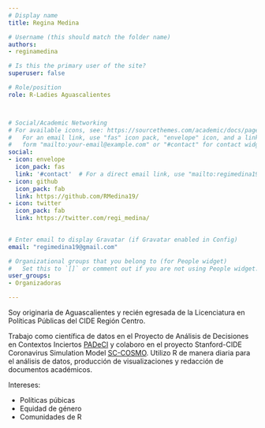 ```yaml
---
# Display name
title: Regina Medina

# Username (this should match the folder name)
authors:
- reginamedina

# Is this the primary user of the site?
superuser: false

# Role/position
role: R-Ladies Aguascalientes



# Social/Academic Networking
# For available icons, see: https://sourcethemes.com/academic/docs/page-builder/#icons
#   For an email link, use "fas" icon pack, "envelope" icon, and a link in the
#   form "mailto:your-email@example.com" or "#contact" for contact widget.
social:
- icon: envelope
  icon_pack: fas
  link: '#contact'  # For a direct email link, use "mailto:regimedina19@gmail.com".
- icon: github
  icon_pack: fab
  link: https://github.com/RMedina19/
- icon: twitter
  icon_pack: fab
  link: https://twitter.com/regi_medina/
  

# Enter email to display Gravatar (if Gravatar enabled in Config)
email: "regimedina19@gmail.com"

# Organizational groups that you belong to (for People widget)
#   Set this to `[]` or comment out if you are not using People widget.
user_groups:
- Organizadoras

---
```


Soy originaria de Aguascalientes y recién egresada de la Licenciatura en Políticas Públicas del CIDE Región Centro. 

Trabajo como científica de datos en el Proyecto de Análisis de Decisiones en Contextos Inciertos [PADeCI](https://padeci.org) y colaboro en el proyecto Stanford-CIDE Coronavirus Simulation Model [SC-COSMO](https://www.sc-cosmo.org). Utilizo R de manera diaria para el análisis de datos, producción de visualizaciones y redacción de documentos académicos. 

Intereses: 
-	Políticas púbicas 
-	Equidad de género 
-	Comunidades de R

